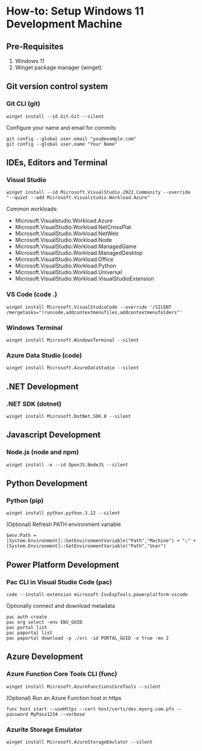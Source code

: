 # How-to: Setup Windows 11 Development Machine
## Pre-Requisites
1. Windows 11
1. Winget package manager (winget)

## Git version control system
### Git CLI (git)
```
winget install --id Git.Git --silent
```

Configure your name and email for commits
```
git config --global user.email "you@example.com"
git config --global user.name "Your Name"
```

## IDEs, Editors and Terminal
### Visual Studio
```
winget install --id Microsoft.VisualStudio.2022.Community --override "--quiet --add Microsoft.Visualstudio.Workload.Azure"
```
Common workloads:
* Microsoft.Visualstudio.Workload.Azure
* Microsoft.VisualStudio.Workload.NetCrossPlat
* Microsoft.VisualStudio.Workload.NetWeb
* Microsoft.VisualStudio.Workload.Node
* Microsoft.VisualStudio.Workload.ManagedGame
* Microsoft.VisualStudio.Workload.ManagedDesktop 
* Microsoft.VisualStudio.Workload.Office
* Microsoft.VisualStudio.Workload.Python
* Microsoft.VisualStudio.Workload.Universal
* Microsoft.VisualStudio.Workload.VisualStudioExtension

### VS Code (code .)
```
winget install Microsoft.VisualStudioCode --override '/SILENT /mergetasks="!runcode,addcontextmenufiles,addcontextmenufolders"'
```

### Windows Terminal
```
winget install Microsoft.WindowsTerminal --silent
```

### Azure Data Studio (code)
```
winget install Microsoft.AzureDataStudio --silent
```

## .NET Development
### .NET SDK (dotnet)
```
winget install Microsoft.DotNet.SDK.8 --silent
```

## Javascript Development
### Node.js (node and npm)
```
winget install -e --id OpenJS.NodeJS --silent
```

## Python Development
### Python (pip)
```
winget install python.python.3.12 --silent
```
(Optional) Refresh PATH environment variable
```
$env:Path = [System.Environment]::GetEnvironmentVariable("Path","Machine") + ";" + [System.Environment]::GetEnvironmentVariable("Path","User")
```

## Power Platform Development
### Pac CLI in Visual Studio Code (pac)
```
code --install-extension microsoft-IsvExpTools.powerplatform-vscode
```
Optionally connect and download metadata
```
pac auth create
pac org select -env ENV_GUID
pac portal list
pac paportal list
pac paportal download -p ./src -id PORTAL_GUID -o true -mv 2
```

## Azure Development
### Azure Function Core Tools CLI (func)
```
winget install Microsoft.AzureFunctionsCoreTools --silent
```
(Optional) Run an Azure Function host in https
```
func host start --useHttps --cert host/certs/dev.myorg.com.pfx --password MyPass1234 --verbose
```


### Azurite Storage Emulator
```
winget install Microsoft.AzureStorageEmulator --silent
```





